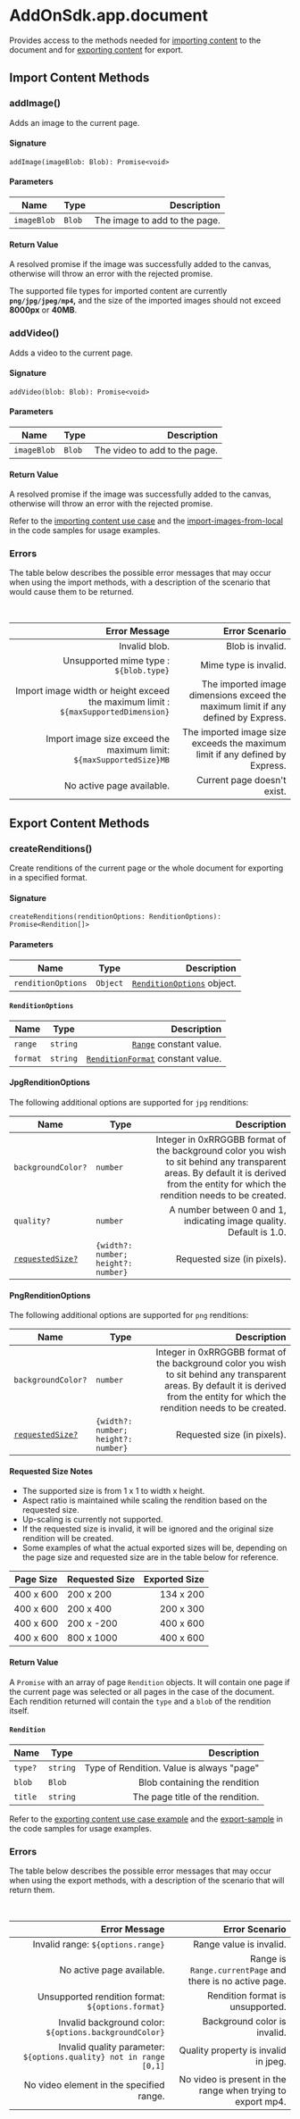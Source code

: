 # AddOnSdk.app.document
Provides access to the methods needed for [importing content](../../guides/develop/index.md#importing-content) to the document and for [exporting content](../../guides/develop/index.md#exporting-content) for export.

## Import Content Methods
### addImage()
Adds an image to the current page. 

#### Signature
`addImage(imageBlob: Blob): Promise<void>`

#### Parameters
| Name          | Type         | Description   |
| ------------- | -------------| -----------:  |
| `imageBlob`   | `Blob`       | The image to add to the page. |

#### Return Value
A resolved promise if the image was successfully added to the canvas, otherwise will throw an error with the rejected promise.

<InlineAlert slots="text" variant="info"/>

The supported file types for imported content are currently **`png/jpg/jpeg/mp4`,** and the size of the imported images should not exceed **8000px** or **40MB**.

### addVideo()
Adds a video to the current page. 

#### Signature
`addVideo(blob: Blob): Promise<void>`

#### Parameters
| Name          | Type         | Description   |
| ------------- | -------------| -----------:  |
| `imageBlob`   | `Blob`       | The video to add to the page. |

#### Return Value
A resolved promise if the image was successfully added to the canvas, otherwise will throw an error with the rejected promise.

<InlineAlert slots="text" variant="info"/>

Refer to the [importing content use case](../../guides/develop/index.md#importing-content) and the [import-images-from-local](../../samples/#import-images-from-local) in the code samples for usage examples.

### Errors
The table below describes the possible error messages that may occur when using the import methods, with a description of the scenario that would cause them to be returned.

<br/>

| Error Message                     |   Error Scenario                 |
|-------------------------------:|-------------------------------------------------:|
| Invalid blob.                  | Blob is invalid. | 
| Unsupported mime type : `${blob.type}` | Mime type is invalid. |
| Import image width or height exceed the maximum limit : `${maxSupportedDimension}` | The imported image dimensions exceed the maximum limit if any defined by Express. |
| Import image size exceed the maximum limit: `${maxSupportedSize}MB` | The imported image size exceeds the maximum limit if any defined by Express.                    | 
| No active page available.             | Current page doesn't exist.           |

## Export Content Methods
### createRenditions()
Create renditions of the current page or the whole document for exporting in a specified format. 

#### Signature
`createRenditions(renditionOptions: RenditionOptions): Promise<Rendition[]>`

#### Parameters
| Name                | Type         | Description   |
| --------------------| -------------| -----------:  |
| `renditionOptions`  | `Object`     | [`RenditionOptions`](#renditionoptions) object.

#### `RenditionOptions`
| Name          | Type         | Description   |
| ------------- | -------------| -----------:  |
| `range`       | `string`     | [`Range`](./addonsdk-constants.md) constant value. | 
| `format`      | `string`     | [`RenditionFormat`](./addonsdk-constants.md) constant value. | 


<!-- #### Format Specific Rendition Options -->


#### JpgRenditionOptions
The following additional options are supported for `jpg` renditions:

| Name          | Type         | Description   |
| ------------- | -------------| -----------:  |
| `backgroundColor?` | `number` |  Integer in 0xRRGGBB format of the background color you wish to sit behind any transparent areas. By default it is derived from the entity for which the rendition needs to be created. |
| `quality?` | `number` |  A number between 0 and 1, indicating image quality. Default is 1.0. |
| [`requestedSize?`](#requested-size-notes)| `{width?: number; height?: number}` | Requested size (in pixels). |




#### PngRenditionOptions
The following additional options are supported for `png` renditions:

| Name          | Type         | Description   |
| ------------- | -------------| -----------:  |
| `backgroundColor?` | `number` |  Integer in 0xRRGGBB format of the background color you wish to sit behind any transparent areas. By default it is derived from the entity for which the rendition needs to be created. |
| [`requestedSize?`](#requested-size-notes) | `{width?: number; height?: number}` | Requested size (in pixels). |


#### Requested Size Notes
- The supported size is from 1 x 1 to width x height.
- Aspect ratio is maintained while scaling the rendition based on the requested size.
- Up-scaling is currently not supported.
- If the requested size is invalid, it will be ignored and the original size rendition will be created. 
- Some examples of what the actual exported sizes will be, depending on the page size and requested size are in the table below for reference.

| Page Size  | Requested Size | Exported Size |
| ------------- | -------------| -----------:  |
| 400 x 600       | 200 x 200      | 134 x 200       |
| 400 x 600       | 200 x 400      | 200 x 300       |
| 400 x 600       | 200 x -200      | 400 x 600      |
| 400 x 600       | 800 x 1000      | 400 x 600      |

#### Return Value
A `Promise` with an array of page `Rendition` objects. It will contain one page if the current page was selected or all pages in the case of the document. Each rendition returned will contain the `type` and a `blob` of the rendition itself.

#### `Rendition`
| Name          | Type         | Description   |
| ------------- | -------------| -----------:  |
| `type?`       | `string`     |  Type of Rendition. Value is always "page" |
| `blob`        | `Blob`       | Blob containing the rendition |
| `title`       | `string`     | The page title of the rendition. | 

<InlineAlert slots="text" variant="info"/>

Refer to the [exporting content use case example](../../guides/develop/index.md#exporting-content) and the [export-sample](../../samples/#export-sample) in the code samples for usage examples.

### Errors
The table below describes the possible error messages that may occur when using the export methods, with a description of the scenario that will return them.

<br/>

| Error Message                  |   Error Scenario                 |
|-------------------------------:|-------------------------------------------------:|
| Invalid range: `${options.range}` | Range value is invalid.             | 
| No active page available.         | Range is `Range.currentPage` and there is no active page. |
| Unsupported rendition format: `${options.format}` | Rendition format is unsupported.   |
| Invalid background color: `${options.backgroundColor}` | Background color is invalid. |
| Invalid quality parameter: `${options.quality} not in range [0,1]` | Quality property is invalid in jpeg. |
| No video element in the specified range. | No video is present in the range when trying to export mp4. |
